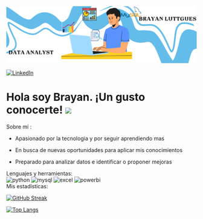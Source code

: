 <div id="header" align="center">
  <img decoding="async" src="Banner Brayan.png" width="1200"/>
</div>

[![LinkedIn](https://img.shields.io/badge/LinkedIn-0077B5?style=for-the-badge&logo=linkedin&logoColor=white)](https://www.linkedin.com/in/brayan-luttgues-araya)

<h1>
  Hola soy Brayan. ¡Un gusto conocerte!
  <img decoding="async" src="https://media.giphy.com/media/hvRJCLFzcasrR4ia7z/giphy.gif" width="30px"/>
</h1>

 <div id="header" align="left">
 Sobre mí : 
   
* Apasionado por la tecnologia y por seguir aprendiendo mas
   
* En busca de nuevas oportunidades para aplicar mis conocimientos
   
* Preparado para analizar datos e identificar o proponer mejoras
      
 </div>
 <div id="header" align="left">
 Lenguajes y herramientas:
 </div>

<div id="header" align="left">
  </a>
<img decoding="async" src="https://img.shields.io/badge/Python-3776AB?style=for-the-badge&logo=python&logoColor=white" alt="python"/>
  </a>
<img decoding="async" src="https://img.shields.io/badge/MySQL-6DB33F?style=for-the-badge&logo=mysql&logoColor=white" alt="mysql"/>
  </a>
<img decoding="async" src="https://img.shields.io/badge/Microsoft_Excel-217346?style=for-the-badge&logo=microsoft-excel&logoColor=white" alt="excel"/>
  </a>
<img decoding="async" src="https://img.shields.io/badge/Power_BI-FFBE00?style=for-the-badge&logo=Power-BI&logoColor=white" alt="powerbi"/>
  </a>

</div>
 <div id="header" align="left">
 Mis estadísticas:
 </div>

 
[![GitHub Streak](http://github-readme-streak-stats.herokuapp.com?user=Branlut&theme=dark&background=000000)](https://git.io/streak-stats)

[![Top Langs](https://github-readme-stats.vercel.app/api/top-langs/?username=Branlut&layout=compact&theme=vision-friendly-dark)](https://github.com/anuraghazra/github-readme-stats)

